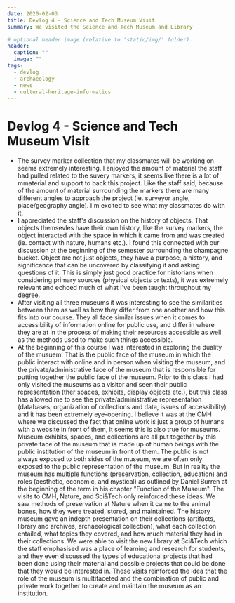 ```yaml
---
date: 2020-02-03
title: Devlog 4 - Science and Tech Museum Visit
summary: We visited the Science and Tech Museum and Library

# optional header image (relative to 'static/img/' folder).
header:
  caption: ""
  image: ""
tags:
  - devlog
  - archaeology
  - news
  - cultural-heritage-informatics
---
```


# Devlog 4 - Science and Tech Museum Visit

* The survey marker collection that my classmates will be working on seems extremely interesting. I enjoyed the amount of material the staff had pulled related to the suvery markers, it seems like there is a lot of mmaterial and support to back this project. Like the staff said, because of the amount of material surrounding the markers there are many different angles to approach the project (ie. surveyor angle, place/geography angle). I'm excited to see what my classmates do with it.  
* I appreciated the staff's discussion on the history of objects. That objects themsevles have their own history, like the survey markers, the object interacted with the space in which it came from and was created (ie. contact with nature, humans etc.). I found this connected with our discussion at the beginning of the semester surrounding the champagne bucket. Object are not just objects, they have a purpose, a history, and significance that can be uncovered by classifying it and asking questions of it. This is simply just good practice for historians when considering primary sources (physical objects or texts), it was extremely relevant and echoed much of what I've been taught throughout my degree. 
* After visiting all three museums it was interesting to see the similarities between them as well as how they differ from one another and how this fits into our course. They all face similar issues when it comes to accessibility of information online for public use, and differ in where they are at in the process of making their resources accessible as well as the methods used to make such things accessible. 
* At the beginning of this course I was interested in exploring the duality of the musuem. That is the public face of the museum in which the public interact with online and in person when visiting the museum, and the private/administrative face of the museum that is responsible for putting together the public face of the museum. Prior to this class I had only visited the museums as a visitor and seen their public representation (ther spaces, exhibits, display objects etc.), but this class has allowed me to see the private/administrative representation (databases, organization of collections and data, issues of accessibility) and it has been extremely eye-opening. I believe it was at the CMH where we discussed the fact that online work is just a group of humans with a website in front of them, it seems this is also true for museums. Museum exhibits, spaces, and collections are all put together by this private face of the museum that is made up of human beings with the public institution of the museum in front of them. The public is not always exposed to both sides of the museum, we are often only exposed to the public representation of the museum. But in reality the museum has multiple functions (preservation, collection, education) and roles (aesthetic, economic, and mystical) as outlined by Daniel Burren at the beginning of the term in his chapter "Function of the Museum". The visits to CMH, Nature, and Sci&Tech only reinforced these ideas. We saw methods of preservation at Nature when it came to the animal bones, how they were treated, stored, and maintained. The history museum gave an indepth presentation on their collections (artifacts, library and archives, archaeological collection), what each collection entailed, what topics they covered, and how much material they had in their collections. We were able to visit the new library at Sci&Tech which the staff emphasised was a place of learning and research for students, and they even discussed the types of educational projects that had been done using their material and possible projects that could be done that they would be interested in. These visits reinforced the idea that the role of the museum is multifaceted and the combination of public and private work together to create and maintain the museum as an institution. 
